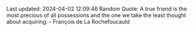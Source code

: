 Last updated: 2024-04-02 12:09:46
Random Quote: A true friend is the most precious of all possessions and the one we take the least thought about acquiring. - François de La Rochefoucauld